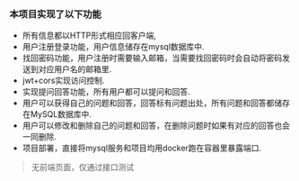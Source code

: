 ### 本项目实现了以下功能 ###
* 所有信息都以HTTP形式相应回客户端,
* 用户注册登录功能，用户信息储存在mysql数据库中.
* 找回密码功能，用户注册时需要输入邮箱，当需要找回密码时会自动将密码发送到对应用户名的邮箱里.
* jwt+cors实现访问控制.
* 实现提问回答功能，所有用户都可以提问和回答.
* 用户可以获得自己的问题和回答，回答标有问题出处，所有问题和回答都储存在MySQL数据库中.
* 用户可以修改和删除自己的问题和回答，在删除问题时如果有对应的回答也会一同删除.
* 项目部署，直接将mysql服务和项目均用docker跑在容器里暴露端口.
> 无前端页面，仅通过接口测试
